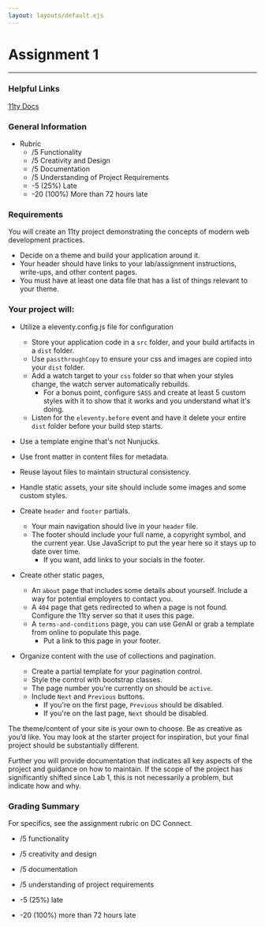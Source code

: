 ```yaml
---
layout: layouts/default.ejs
---
```


# Assignment 1
---

<div class="container">

### Helpful Links

[11ty Docs](https://www.11ty.dev/docs/)

### General Information

-   Rubric
    -   /5 Functionality
    -   /5 Creativity and Design
    -   /5 Documentation
    -   /5 Understanding of Project Requirements
    -   -5 (25%) Late
    -   -20 (100%) More than 72 hours late


### Requirements

You will create an 11ty project demonstrating the concepts of modern web development practices.

-   Decide on a theme and build your application around it.
-   Your header should have links to your lab/assignment instructions, write-ups, and other content pages.
-   You must have at least one data file that has a list of things relevant to your theme.

### Your project will:

-   Utilize a eleventy.config.js file for configuration
    -   Store your application code in a `src` folder, and your build artifacts in a `dist` folder.
    -   Use `passthroughCopy` to ensure your css and images are copied into your `dist` folder.
    -   Add a watch target to your `css` folder so that when your styles change, the watch server automatically rebuilds.
        -   For a bonus point, configure `SASS` and create at least 5 custom styles with it to show that it works and you understand what it's doing.
    -   Listen for the `eleventy.before` event and have it delete your entire `dist` folder before your build step starts.

-   Use a template engine that's not Nunjucks.
-   Use front matter in content files for metadata.
-   Reuse layout files to maintain structural consistency.
-   Handle static assets, your site should include some images and some custom styles.
-   Create `header` and `footer` partials.
    -   Your main navigation should live in your `header` file.
    -   The footer should include your full name, a copyright symbol, and the current year.  Use JavaScript to put the year here so it stays up to date over time.
        -   If you want, add links to your socials in the footer.
-   Create other static pages, 
    -   An `about` page that includes some details about yourself.  Include a way for potential employers to contact you.
    -   A `404` page that gets redirected to when a page is not found.  Configure the 11ty server so that it uses this page.
    -   A `terms-and-conditions` page, you can use GenAI or grab a template from online to populate this page.
        -   Put a link to this page in your footer.

-   Organize content with the use of collections and pagination.
    -   Create a partial template for your pagination control.
    -   Style the control with bootstrap classes.
    -   The page number you're currently on should be `active`.
    -   Include `Next` and `Previous` buttons.
        -   If you're on the first page, `Previous` should be disabled.
        -   If you're on the last page, `Next` should be disabled.


The theme/content of your site is your own to choose.  Be as creative as you’d like.  You may look at the starter project for inspiration, but your final project should be substantially different.

Further you will provide documentation that indicates all key aspects of the project and guidance on how to maintain. If the scope of the project has significantly shifted since Lab 1, this is not necessarily a problem, but indicate how and why.

### Grading Summary

For specifics, see the assignment rubric on DC Connect.

-   /5 functionality
-   /5 creativity and design
-   /5 documentation
-   /5 understanding of project requirements

-   -5 (25%) late
-   -20 (100%) more than 72 hours late

</div>